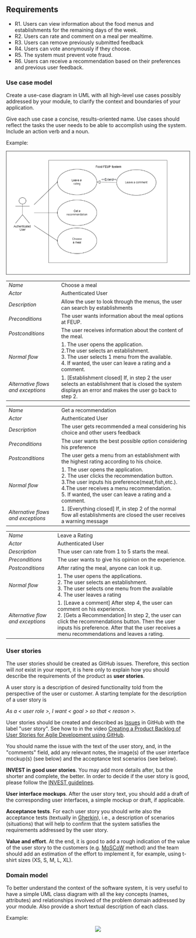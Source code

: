 ## Requirements

- R1. Users can view information about the food menus and establishments for the remaining days of the week.  
- R2. Users can rate and comment on a meal per mealtime.  
- R3. Users can remove previously submitted feedback  
- R4. Users can vote anonymously if they choose.  
- R5. The system must prevent vote fraud.  
- R6. Users can receive a recommendation based on their preferences and previous user feedback.  

### Use case model 

Create a use-case diagram in UML with all high-level use cases possibly addressed by your module, to clarify the context and boundaries of your application.

Give each use case a concise, results-oriented name. Use cases should reflect the tasks the user needs to be able to accomplish using the system. Include an action verb and a noun. 

Example:
 <p align="center" justify="center">
  <img src="../images/UseCaseView.png">
</p>

|||
| --- | --- |
| *Name* | Choose a meal |
| *Actor* | Authenticated User | 
| *Description* | Allow the user to look through the menus, the user can search by establishments |
| *Preconditions* | The user wants information about the meal options at FEUP. |
| *Postconditions* | The user receives information about the content of the meal. |
| *Normal flow* | 1. The user opens the application.<br> 2.The user selects an establishment. <br> 3. The user selects 1 menu from the available.<br> 4. If wanted, the user can leave a rating and a comment.<br> |
| *Alternative flows and exceptions* | 1. [Establishment closed] If, in step 2 the user selects an establishment that is closed the system displays an error and makes the user go back to step 2. |

|||
| --- | --- |
| *Name* | Get a recommendation |
| *Actor* | Authenticated User | 
| *Description* | The user gets recommended a meal considering his choice and other users feedback |
| *Preconditions* | The user wants the best possible option considering his preference |
| *Postconditions* | The user gets a menu from an establishment with the highest rating according to his choice. |
| *Normal flow* | 1. The user opens the application.<br> 2. The user clicks the recommendation button.<br> 3.The user inputs his preference(meat,fish,etc.). <br> 4.The user receives a menu recommendation.<br>  5. If wanted, the user can leave a rating and a comment.  |
| *Alternative flows and exceptions* | 1. [Everything closed] If, in step 2 of the normal flow all establishments are closed the user receives a warning message |


|||
| --- | --- |
| *Name* | Leave a Rating |
| *Actor* | Authenticated User |
| *Description* | Thue user can rate from 1 to 5 starts the meal. |
| *Preconditions* | The user wants to give his opinion on the experience. |
| *Postconditions* | After rating the meal, anyone can look it up. |
| *Normal flow* | 1. The user opens the applications. <br> 2. The user selects an establishment. <br> 3. The user selects one menu from the available <br> 4. The user leaves a rating |
| *Alternative flow and exceptions* | 1. [Leave a comment] After step 4, the user can comment on his experience. <br>  2. [Gets a Recommendation] In step 2, the user can click the recommendations button. Then the user inputs his preference. After that the user receives a menu recommendations and leaves a rating. |


### User stories
The user stories should be created as GitHub issues. Therefore, this section will *not* exist in your report, it is here only to explain how you should describe the requirements of the product as **user stories**. 

A user story is a description of desired functionality told from the perspective of the user or customer. A starting template for the description of a user story is 

*As a < user role >, I want < goal > so that < reason >.*

User stories should be created and described as [Issues](https://github.com/LEIC-ES-2021-22/templates/issues) in GitHub with the label "user story". See how to in the video [Creating a Product Backlog of User Stories for Agile Development using GitHub](https://www.youtube.com/watch?v=m8ZxTHSKSKE).

You should name the issue with the text of the user story, and, in the "comments" field, add any relevant notes, the image(s) of the user interface mockup(s) (see below) and the acceptance test scenarios (see below). 

**INVEST in good user stories**. 
You may add more details after, but the shorter and complete, the better. In order to decide if the user story is good, please follow the [INVEST guidelines](https://xp123.com/articles/invest-in-good-stories-and-smart-tasks/).

**User interface mockups**.
After the user story text, you should add a draft of the corresponding user interfaces, a simple mockup or draft, if applicable.

**Acceptance tests**.
For each user story you should write also the acceptance tests (textually in [Gherkin](https://cucumber.io/docs/gherkin/reference/)), i.e., a description of scenarios (situations) that will help to confirm that the system satisfies the requirements addressed by the user story.

**Value and effort**.
At the end, it is good to add a rough indication of the value of the user story to the customers (e.g. [MoSCoW](https://en.wikipedia.org/wiki/MoSCoW_method) method) and the team should add an estimation of the effort to implement it, for example, using t-shirt sizes (XS, S, M, L, XL).



### Domain model

To better understand the context of the software system, it is very useful to have a simple UML class diagram with all the key concepts (names, attributes) and relationships involved of the problem domain addressed by your module. 
Also provide a short textual description of each class. 

Example:
 <p align="center" justify="center">
  <img src="https://github.com/LEIC-ES-2021-22/templates/blob/main/images/DomainModel.png"/>
</p>

